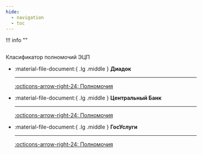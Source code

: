 ```yaml
---
hide:
  - navigation
  - toc
---
```


!!! info ""
<p style="font-size:2.0em;text-align: center">

Класификатор полномочий ЭЦП

</p>


<div class="grid cards" markdown>

-   :material-file-document:{ .lg .middle } __Диадок__ 

    ---

    [:octicons-arrow-right-24: Полномочия](./diadoc.md)
    
-   :material-file-document:{ .lg .middle }  __Центральный Банк__

    ---


    [:octicons-arrow-right-24: Полномочия](./cb.md)

-   :material-file-document:{ .lg .middle } __ГосУслуги__

    ---

    [:octicons-arrow-right-24: Полномочия](./gosuslugi.md)


</div>